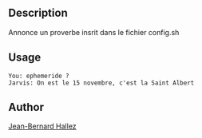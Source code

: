 <!---
IMPORTANT
=========
This README.md is displayed in the WebStore as well as within Jarvis app
Please do not change the structure of this file
Fill-in Description, Usage & Author sections
Make sure to rename the [en] folder into the language code your plugin is written in (ex: fr, es, de, it...)
For multi-language plugin:
- clone the language directory and translate commands/functions.sh
- optionally write the Description / Usage sections in several languages
-->
## Description
Annonce un proverbe insrit dans le fichier config.sh

## Usage
```
You: ephemeride ?
Jarvis: On est le 15 novembre, c'est la Saint Albert

```

## Author
[Jean-Bernard Hallez](https://github.com/Jean-Bernard-Hallez/jarvis-plugin-math.git)

